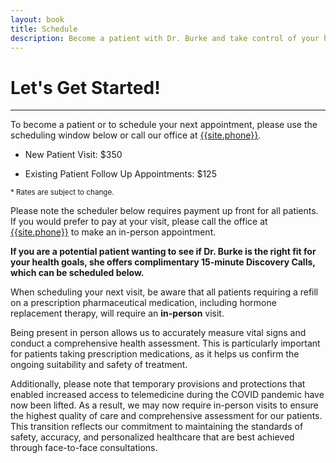 ```yaml
---
layout: book
title: Schedule
description: Become a patient with Dr. Burke and take control of your health today! Take advantage of a complimentary meet and greet appointment with Dr. Tara Burke, NMD.
---
```

<div>
    <h1>Let's Get Started!</h1>
</div>

***

To become a patient or to schedule your next appointment, please use the scheduling window below or call our office at <a href="tel:+{{site.functionalPhone}}">{{site.phone}}</a>. 

- New Patient Visit: $350

- Existing Patient Follow Up Appointments: $125

<sub>* Rates are subject to change.</sub> 

Please note the scheduler below requires payment up front for all patients. If you would prefer to pay at your visit, please call the office at <a href="tel:+{{site.functionalPhone}}">{{site.phone}}</a> to make an in-person appointment.

<b>If you are a potential patient wanting to see if Dr. Burke is the right fit for your health goals, she offers complimentary 15-minute Discovery Calls, which can be scheduled below.</b>

When scheduling your next visit, be aware that all patients requiring a refill on a prescription pharmaceutical medication, including hormone replacement therapy, will require an <b>in-person</b> visit.

Being present in person allows us to accurately measure vital signs and conduct a comprehensive health assessment. This is particularly important for patients taking prescription medications, as it helps us confirm the ongoing suitability and safety of treatment.

Additionally, please note that temporary provisions and protections that enabled increased access to telemedicine during the COVID pandemic have now been lifted. As a result, we may now require in-person visits to ensure the highest quality of care and comprehensive assessment for our patients. This transition reflects our commitment to maintaining the standards of safety, accuracy, and personalized healthcare that are best achieved through face-to-face consultations.